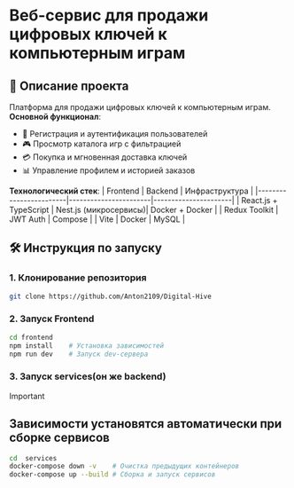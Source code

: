 # Веб-сервис для продажи цифровых ключей к компьютерным играм

## 🚀 Описание проекта

Платформа для продажи цифровых ключей к компьютерным играм.  
**Основной функционал**:
- 📝 Регистрация и аутентификация пользователей
- 🎮 Просмотр каталога игр с фильтрацией
- 💳 Покупка и мгновенная доставка ключей
- 📊 Управление профилем и историей заказов

**Технологический стек**:
| Frontend               | Backend               | Инфраструктура       |
|------------------------|-----------------------|----------------------|
| React.js + TypeScript  | Nest.js (микросервисы)| Docker + Docker      |
| Redux Toolkit          | JWT Auth              | Compose              |
| Vite                   | Docker                | MySQL                |

## 🛠 Инструкция по запуску

### 1. Клонирование репозитория
```bash
git clone https://github.com/Anton2109/Digital-Hive
```

### 2. Запуск Frontend
```bash
cd frontend
npm install    # Установка зависимостей
npm run dev    # Запуск dev-сервера
```

### 3. Запуск services(он же backend)

> [!IMPORTANT]
> ## Зависимости установятся автоматически при сборке сервисов

```bash
cd  services
docker-compose down -v    # Очистка предыдущих контейнеров
docker-compose up --build # Сборка и запуск сервисов
```